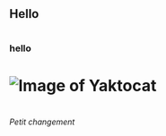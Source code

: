 # <h2>Hello<h2>
# <h3>hello<h3>
# ![Image of Yaktocat](https://octodex.github.com/images/yaktocat.png)



























# <h6>Petit changement<h6>
